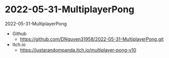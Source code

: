 # 2022-05-31-MultiplayerPong
2022-05-31-MultiplayerPong
- Github
	- https://github.com/DNguyen31958/2022-05-31-MultiplayerPong.git
- Itch.io
	- https://justarandompanda.itch.io/multiplayer-pong-v10

